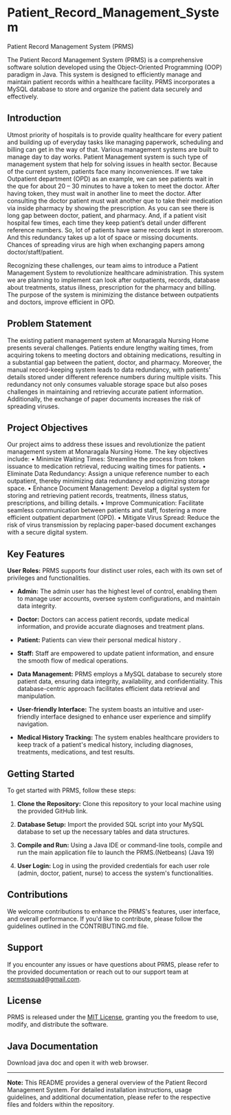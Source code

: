 # Patient_Record_Management_System

Patient Record Management System (PRMS)

The Patient Record Management System (PRMS) is a comprehensive software solution developed using the Object-Oriented Programming (OOP) paradigm in Java. This system is designed to efficiently manage and maintain patient records within a healthcare facility. PRMS incorporates a MySQL database to store and organize the patient data securely and effectively.

## Introduction

Utmost priority of hospitals is to provide quality healthcare for every patient and building up of everyday tasks like managing paperwork, scheduling and billing can get in the way of that. Various management systems are built to manage day to day works. Patient Management system is such type of management system that help for solving issues in health sector. Because of the current system, patients face many inconveniences. If we take Outpatient department (OPD) as an example, we can see patients wait in the que for about 20 – 30 minutes to have a token to meet the doctor. After having token, they must wait in another line to meet the doctor. After consulting the doctor patient must wait another que to take their medication via inside pharmacy by showing the prescription. As you can see there is long gap between doctor, patient, and pharmacy. And, if a patient visit hospital few times, each time they keep patient’s detail under different reference numbers. So, lot of patients have same records kept in storeroom. And this redundancy takes up a lot of space or missing documents. Chances of spreading virus are high when exchanging papers among doctor/staff/patient. 

Recognizing these challenges, our team aims to introduce a Patient Management System to revolutionize healthcare administration. This system we are planning to implement can look after outpatients, records, database about treatments, status illness, prescription for the pharmacy and billing. The purpose of the system is minimizing the distance between outpatients and doctors, improve efficient in OPD.

## Problem Statement

The existing patient management system at Monaragala Nursing Home presents several challenges. Patients endure lengthy waiting times, from acquiring tokens to meeting doctors and obtaining medications, resulting in a substantial gap between the patient, doctor, and pharmacy. Moreover, the manual record-keeping system leads to data redundancy, with patients' details stored under different reference numbers during multiple visits. This redundancy not only consumes valuable storage space but also poses challenges in maintaining and retrieving accurate patient information. Additionally, the exchange of paper documents increases the risk of spreading viruses.

## Project Objectives

Our project aims to address these issues and revolutionize the patient management system at Monaragala Nursing Home. The key objectives include:
•	Minimize Waiting Times: Streamline the process from token issuance to medication retrieval, reducing waiting times for patients.
•	Eliminate Data Redundancy: Assign a unique reference number to each outpatient, thereby minimizing data redundancy and optimizing storage space.
•	Enhance Document Management: Develop a digital system for storing and retrieving patient records, treatments, illness status, prescriptions, and billing details.
•	Improve Communication: Facilitate seamless communication between patients and staff, fostering a more efficient outpatient department (OPD).
•	Mitigate Virus Spread: Reduce the risk of virus transmission by replacing paper-based document exchanges with a secure digital system.


## Key Features

**User Roles:** PRMS supports four distinct user roles, each with its own set of privileges and functionalities.
  - **Admin:** The admin user has the highest level of control, enabling them to manage user accounts, oversee system configurations, and maintain data integrity.
  - **Doctor:** Doctors can access patient records, update medical information, and provide accurate diagnoses and treatment plans.
  - **Patient:** Patients can view their personal medical history .
  - **Staff:** Staff are empowered to update patient information,  and ensure the smooth flow of medical operations.

- **Data Management:** PRMS employs a MySQL database to securely store patient data, ensuring data integrity, availability, and confidentiality. This database-centric approach facilitates efficient data retrieval and manipulation.

- **User-friendly Interface:** The system boasts an intuitive and user-friendly interface designed to enhance user experience and simplify navigation.
- **Medical History Tracking:** The system enables healthcare providers to keep track of a patient's medical history, including diagnoses, treatments, medications, and test results.

## Getting Started

To get started with PRMS, follow these steps:

1. **Clone the Repository:** Clone this repository to your local machine using the provided GitHub link.

2. **Database Setup:** Import the provided SQL script into your MySQL database to set up the necessary tables and data structures.

3. **Compile and Run:** Using a Java IDE or command-line tools, compile and run the main application file to launch the PRMS.(Netbeans) (Java 19)

4. **User Login:** Log in using the provided credentials for each user role (admin, doctor, patient, nurse) to access the system's functionalities.

## Contributions

We welcome contributions to enhance the PRMS's features, user interface, and overall performance. If you'd like to contribute, please follow the guidelines outlined in the CONTRIBUTING.md file.

## Support

If you encounter any issues or have questions about PRMS, please refer to the provided documentation or reach out to our support team at sprmstsquad@gmail.com.

## License

PRMS is released under the [MIT License](LICENSE), granting you the freedom to use, modify, and distribute the software.

## Java Documentation
Download java doc and open it with web browser.

---
**Note:** This README provides a general overview of the Patient Record Management System. For detailed installation instructions, usage guidelines, and additional documentation, please refer to the respective files and folders within the repository.

